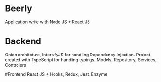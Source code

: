 # Beerly
Application write with Node JS + React JS

# Backend
Onion architcture, IntersifyJS for handling Dependency Injection. Project created with TypeScript for handling typings.
Models, Repository, Services, Controlers

#Frontend 
React JS + Hooks, Redux, Jest, Enzyme
